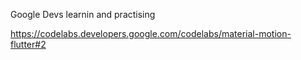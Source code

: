 Google Devs learnin and practising

https://codelabs.developers.google.com/codelabs/material-motion-flutter#2
